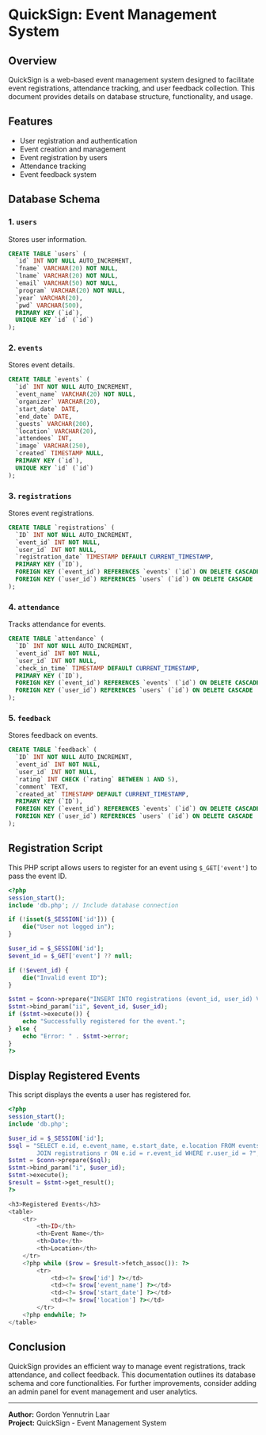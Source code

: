# QuickSign: Event Management System

## Overview
QuickSign is a web-based event management system designed to facilitate event registrations, attendance tracking, and user feedback collection. This document provides details on database structure, functionality, and usage.

## Features
- User registration and authentication
- Event creation and management
- Event registration by users
- Attendance tracking
- Event feedback system

## Database Schema

### 1. `users`
Stores user information.
```sql
CREATE TABLE `users` (
  `id` INT NOT NULL AUTO_INCREMENT,
  `fname` VARCHAR(20) NOT NULL,
  `lname` VARCHAR(20) NOT NULL,
  `email` VARCHAR(50) NOT NULL,
  `program` VARCHAR(20) NOT NULL,
  `year` VARCHAR(20),
  `pwd` VARCHAR(500),
  PRIMARY KEY (`id`),
  UNIQUE KEY `id` (`id`)
);
```

### 2. `events`
Stores event details.
```sql
CREATE TABLE `events` (
  `id` INT NOT NULL AUTO_INCREMENT,
  `event_name` VARCHAR(20) NOT NULL,
  `organizer` VARCHAR(20),
  `start_date` DATE,
  `end_date` DATE,
  `guests` VARCHAR(200),
  `location` VARCHAR(20),
  `attendees` INT,
  `image` VARCHAR(250),
  `created` TIMESTAMP NULL,
  PRIMARY KEY (`id`),
  UNIQUE KEY `id` (`id`)
);
```

### 3. `registrations`
Stores event registrations.
```sql
CREATE TABLE `registrations` (
  `ID` INT NOT NULL AUTO_INCREMENT,
  `event_id` INT NOT NULL,
  `user_id` INT NOT NULL,
  `registration_date` TIMESTAMP DEFAULT CURRENT_TIMESTAMP,
  PRIMARY KEY (`ID`),
  FOREIGN KEY (`event_id`) REFERENCES `events` (`id`) ON DELETE CASCADE,
  FOREIGN KEY (`user_id`) REFERENCES `users` (`id`) ON DELETE CASCADE
);
```

### 4. `attendance`
Tracks attendance for events.
```sql
CREATE TABLE `attendance` (
  `ID` INT NOT NULL AUTO_INCREMENT,
  `event_id` INT NOT NULL,
  `user_id` INT NOT NULL,
  `check_in_time` TIMESTAMP DEFAULT CURRENT_TIMESTAMP,
  PRIMARY KEY (`ID`),
  FOREIGN KEY (`event_id`) REFERENCES `events` (`id`) ON DELETE CASCADE,
  FOREIGN KEY (`user_id`) REFERENCES `users` (`id`) ON DELETE CASCADE
);
```

### 5. `feedback`
Stores feedback on events.
```sql
CREATE TABLE `feedback` (
  `ID` INT NOT NULL AUTO_INCREMENT,
  `event_id` INT NOT NULL,
  `user_id` INT NOT NULL,
  `rating` INT CHECK (`rating` BETWEEN 1 AND 5),
  `comment` TEXT,
  `created_at` TIMESTAMP DEFAULT CURRENT_TIMESTAMP,
  PRIMARY KEY (`ID`),
  FOREIGN KEY (`event_id`) REFERENCES `events` (`id`) ON DELETE CASCADE,
  FOREIGN KEY (`user_id`) REFERENCES `users` (`id`) ON DELETE CASCADE
);
```

## Registration Script
This PHP script allows users to register for an event using `$_GET['event']` to pass the event ID.
```php
<?php
session_start();
include 'db.php'; // Include database connection

if (!isset($_SESSION['id'])) {
    die("User not logged in");
}

$user_id = $_SESSION['id'];
$event_id = $_GET['event'] ?? null;

if (!$event_id) {
    die("Invalid event ID");
}

$stmt = $conn->prepare("INSERT INTO registrations (event_id, user_id) VALUES (?, ?)");
$stmt->bind_param("ii", $event_id, $user_id);
if ($stmt->execute()) {
    echo "Successfully registered for the event.";
} else {
    echo "Error: " . $stmt->error;
}
?>
```

## Display Registered Events
This script displays the events a user has registered for.
```php
<?php
session_start();
include 'db.php';

$user_id = $_SESSION['id'];
$sql = "SELECT e.id, e.event_name, e.start_date, e.location FROM events e
        JOIN registrations r ON e.id = r.event_id WHERE r.user_id = ?";
$stmt = $conn->prepare($sql);
$stmt->bind_param("i", $user_id);
$stmt->execute();
$result = $stmt->get_result();
?>

<h3>Registered Events</h3>
<table>
    <tr>
        <th>ID</th>
        <th>Event Name</th>
        <th>Date</th>
        <th>Location</th>
    </tr>
    <?php while ($row = $result->fetch_assoc()): ?>
        <tr>
            <td><?= $row['id'] ?></td>
            <td><?= $row['event_name'] ?></td>
            <td><?= $row['start_date'] ?></td>
            <td><?= $row['location'] ?></td>
        </tr>
    <?php endwhile; ?>
</table>
```

## Conclusion
QuickSign provides an efficient way to manage event registrations, track attendance, and collect feedback. This documentation outlines its database schema and core functionalities. For further improvements, consider adding an admin panel for event management and user analytics.

---
**Author:** Gordon Yennutrin Laar  
**Project:** QuickSign - Event Management System

